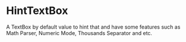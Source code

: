 # HintTextBox
A TextBox by default value to hint that and have some features such as Math Parser, Numeric Mode, Thousands Separator and etc.

